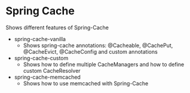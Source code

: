 # Spring Cache
Shows different features of Spring-Cache
- spring-cache-vanilla
	- Shows spring-cache annotations: @Cacheable, @CachePut, @CacheEvict, @CacheConfig and custom annotations
- spring-cache-custom
    - Shows how to define multiple CacheManagers and how to define custom CacheResolver
- spring-cache-memcached
    - Shows how to use memcached with Spring-Cache
